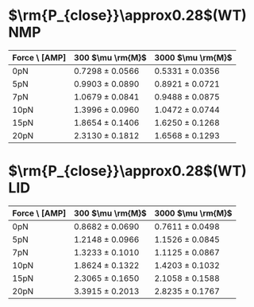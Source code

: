 # $\rm{P_{close}}\approx0.28$(WT) NMP
| Force \ [AMP] | 300 $\mu \rm{M}$ | 3000 $\mu \rm{M}$ |
|-------------|---------|---------|
| 0pN | 0.7298 ± 0.0566 | 0.5331 ± 0.0356 |
| 5pN | 0.9903 ± 0.0890 | 0.8921 ± 0.0721 |
| 7pN | 1.0679 ± 0.0841 | 0.9488 ± 0.0875 |
| 10pN | 1.3996 ± 0.0960 | 1.0472 ± 0.0744 |
| 15pN | 1.8654 ± 0.1406 | 1.6250 ± 0.1268 |
| 20pN | 2.3130 ± 0.1812 | 1.6568 ± 0.1293 |


# $\rm{P_{close}}\approx0.28$(WT) LID
| Force \ [AMP] | 300 $\mu \rm{M}$ | 3000 $\mu \rm{M}$ |
|-------------|---------|---------|
| 0pN | 0.8682 ± 0.0690 | 0.7611 ± 0.0498 |
| 5pN | 1.2148 ± 0.0966 | 1.1526 ± 0.0845 |
| 7pN | 1.3233 ± 0.1010 | 1.1125 ± 0.0867 |
| 10pN | 1.8624 ± 0.1322 | 1.4203 ± 0.1032 |
| 15pN | 2.3065 ± 0.1650 | 2.1058 ± 0.1588 |
| 20pN | 3.3915 ± 0.2013 | 2.8235 ± 0.1767 |


